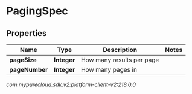 # PagingSpec


## Properties

| Name | Type | Description | Notes |
| ------------ | ------------- | ------------- | ------------- |
| **pageSize** | **Integer** | How many results per page |  |
| **pageNumber** | **Integer** | How many pages in |  |




_com.mypurecloud.sdk.v2:platform-client-v2:218.0.0_
